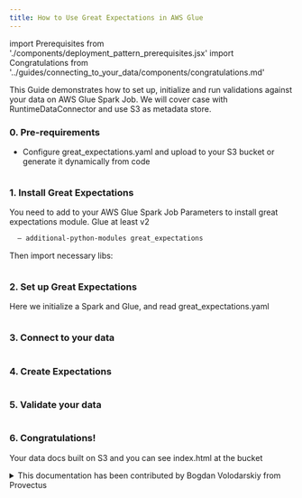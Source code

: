 ```yaml
---
title: How to Use Great Expectations in AWS Glue
---
```

import Prerequisites from './components/deployment_pattern_prerequisites.jsx'
import Congratulations from '../guides/connecting_to_your_data/components/congratulations.md'

This Guide demonstrates how to set up, initialize and run validations against your data on AWS Glue Spark Job.
We will cover case with RuntimeDataConnector and use S3 as metadata store.

### 0. Pre-requirements

- Configure great_expectations.yaml and upload to your S3 bucket or generate it dynamically from code
```yaml file=../../tests/integration/docusaurus/deployment_patterns/aws_glue_deployment_patterns_great_expectations.yaml#L1-L70
```


### 1. Install Great Expectations
You need to add to your AWS Glue Spark Job Parameters to install great expectations module. Glue at least v2
```bash
  — additional-python-modules great_expectations
```
Then import necessary libs:
```python file=../../tests/integration/docusaurus/deployment_patterns/aws_glue_deployment_patterns.py#L1-L13
```

### 2. Set up Great Expectations
Here we initialize a Spark and Glue, and read great_expectations.yaml
```python file=../../tests/integration/docusaurus/deployment_patterns/aws_glue_deployment_patterns.py#L15-L22
```

### 3. Connect to your data
```python file=../../tests/integration/docusaurus/deployment_patterns/aws_glue_deployment_patterns.py#L24-L43
```

### 4. Create Expectations
```python file=../../tests/integration/docusaurus/deployment_patterns/aws_glue_deployment_patterns.py#L45-L62
```

### 5. Validate your data
```python file=../../tests/integration/docusaurus/deployment_patterns/aws_glue_deployment_patterns.py#L64-L78
```

### 6. Congratulations!
Your data docs built on S3 and you can see index.html at the bucket


<details>
  <summary>This documentation has been contributed by Bogdan Volodarskiy from Provectus</summary>
  <div>
    <p>
      Our links:
    </p>
    <ul>
      <li> <a href="https://www.linkedin.com/in/bogdan-volodarskiy-652498108/">Author's Linkedin</a> </li>
      <li> <a href="https://medium.com/@bvolodarskiy">Author's Blog</a> </li>
      <li> <a href="https://provectus.com/">About Provectus</a> </li>
      <li> <a href="https://provectus.com/data-quality-assurance/">About Provectus Data QA Expertise</a> </li>
</ul>
  </div>
</details>
